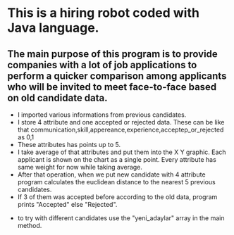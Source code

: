 # This is a hiring robot coded with Java language.
## The main purpose of this program is to provide companies with a lot of job applications to perform a quicker comparison among applicants who will be invited to meet face-to-face based on old candidate data.

- I imported various informations from previous candidates.
- I store 4 attribute and one accepted or rejected data. These can be like that communication,skill,appereance,experience,acceptep_or_rejected as 0,1
- These attributes has points up to 5.
- I take average of that attributes and put them into the X Y graphic. Each applicant is shown on the chart as a single point. Every attribute has same weight for now while taking average.
- After that operation, when we put new candidate with 4 attribute program calculates the euclidean distance to the nearest 5 previous candidates.
- If 3 of them was accepted before according to the old data, program prints "Accepted" else "Rejected".

* to try with different candidates use the "yeni_adaylar" array in the main method.


